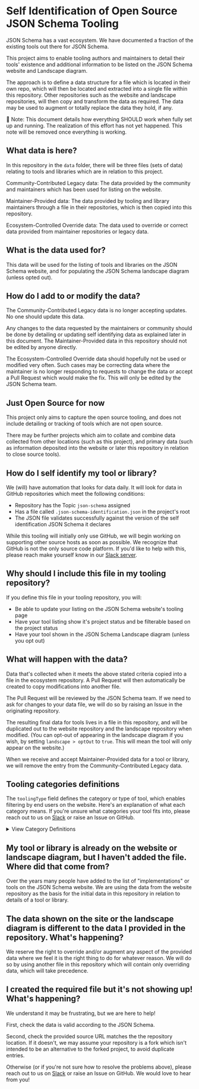 # Self Identification of Open Source JSON Schema Tooling

JSON Schema has a vast ecosystem. We have documented a fraction of the existing tools out there for JSON Schema.

This project aims to enable tooling authors and maintainers to detail their tools' existence and additional information to be listed on the JSON Schema website and Landscape diagram.

The approach is to define a data structure for a file which is located in their own repo, which will then be located and extracted into a single file within this repository. Other repositories such as the website and landscape repositories, will then copy and transform the data as required. The data may be used to augment or totally replace the data they hold, if any.

🚨 Note: This document details how everything SHOULD work when fully set up and running. The realization of this effort has not yet happened. This note will be removed once everything is working.

## What data is here?

In this repository in the `data` folder, there will be three files (sets of data) relating to tools and libraries which are in relation to this project.

Community-Contributed Legacy data: The data provided by the community and maintainers which has been used for listing on the website.

Maintainer-Provided data: The data provided by tooling and library maintainers through a file in their repositories, which is then copied into this repository.

Ecosystem-Controlled Override data: The data used to override or correct data provided from maintainer repositories or legacy data.

## What is the data used for?

This data will be used for the listing of tools and libraries on the JSON Schema website, and for populating the JSON Schema landscape diagram (unless opted out).

## How do I add to or modify the data?

The Community-Contributed Legacy data is no longer accepting updates. No one should update this data.

Any changes to the data requested by the maintainers or community should be done by detailing or updating self identifying data as explained later in this document. The Maintainer-Provided data in this repository should not be edited by anyone directly.

The Ecosystem-Controlled Override data should hopefully not be used or modified very often. Such cases may be correcting data where the maintainer is no longer responding to requests to change the data or accept a Pull Request which would make the fix. This will only be edited by the JSON Schema team.

## Just Open Source for now

This project only aims to capture the open source tooling, and does not include detailing or tracking of tools which are not open source.

There may be further projects which aim to collate and combine data collected from other locations (such as this project), and primary data (such as information deposited into the website or later this repository in relation to close source tools).

## How do I self identify my tool or library?

We (will) have automation that looks for data daily. It will look for data in GitHub repositories which meet the following conditions:

- Repository has the Topic `json-schema` assigned
- Has a file called `.json-schema-identification.json` in the project's root
- The JSON file validates successfully against the version of the self identification JSON Schema it declares

While this tooling will initially only use GitHub, we will begin working on supporting other source hosts as soon as possible. We recognize that GitHub is not the only source code platform. If you'd like to help with this, please reach make yourself know in our [Slack server](https://json-schema.org/slack).

## Why should I include this file in my tooling repository?

If you define this file in your tooling repository, you will:
- Be able to update your listing on the JSON Schema website's tooling page
- Have your tool listing show it's project status and be filterable based on the project status
- Have your tool shown in the JSON Schema Landscape diagram (unless you opt out)

## What will happen with the data?

Data that's collected when it meets the above stated criteria copied into a file in the ecosystem repository. A Pull Request will then automatically be created to copy modifications into another file.

The Pull Request will be reviewed by the JSON Schema team. If we need to ask for changes to your data file, we will do so by raising an Issue in the originating repository.

The resulting final data for tools lives in a file in this repository, and will be duplicated out to the website repository and the landscape repository when modified. (You can opt-out of appearing in the landscape diagram if you wish, by setting `landscape > optOut` to `true`. This will mean the tool will only appear on the website.)

When we receive and accept Maintainer-Provided data for a tool or library, we will remove the entry from the Community-Contributed Legacy data.

## Tooling categories definitions

The `toolingType` field defines the category or type of tool, which enables filtering by end users on the website. Here's an explanation of what each category means. If you're unsure what categories your tool fits into, please reach out to us on [Slack](https://json-schema.org/slack) or raise an Issue on GitHub.

<details>
<summary>View Category Definitions</summary>

<table>
<thead><tr><th>Value</th><th>Definition</th><tr></thead>
<tr><td>"validator"</td><td>A library which itself directly validates JSON data using a JSON Schema, providing an assertion result.</td></tr>
<tr><td>"hyper-schema"</td><td>A library which provides utility and processing in relation to JSON Hyper Schema.</td></tr>
<tr><td>"benchmarks"</td><td>A tool which performs benchmarking of JSON Schema tooling.</td></tr>
<tr><td>"LDO-utility"</td><td>A library which provides utility in relation to Link Description Objects found in JSON Hyper Schema.</td></tr>
<tr><td>"code-to-schema"</td><td>A tool or library which enables the creation of a JSON Schema from existing <b>code</b>.</td></tr>
<tr><td>"data-to-schema"</td><td>A tool or library which enables the creation of a JSON Schema from existing <b>data</b>.</td></tr>
<tr><td>"model-to-schema"</td><td>A tool or library which enables the creation of a JSON Schema from existing <b>models</b>.</td></tr>
<tr><td>"schema-to-types"</td><td>A tool or library which enables the creation of <b>types</b> from a JSON Schema.</td></tr>
<tr><td>"schema-to-code"</td><td>A tool or library which enables the creation of <b>code</b> from a JSON Schema.</td></tr>
<tr><td>"schema-to-web-UI"</td><td>A tool or library which enables the creation of <b>Web UI (such as forms)</b> from a JSON Schema.</td></tr>
<tr><td>"schema-to-data"</td><td>A tool or library which enables the creation of <b>data</b> from a JSON Schema.</td></tr>
<tr><td>"util-general-processing"</td><td>A library or tool which makes processing and using JSON Schema easier.</td></tr>
<tr><td>"util-schema-to-schema"</td><td>A library or tool which enables or provides utilities to assist with Schema to Schema transformations.</td></tr>
<tr><td>"util-draft-migration"</td><td>A library or tool which enables or provides utilities to assist with JSON Schema version/draft migration.</td></tr>
<tr><td>"util-format-conversion"</td><td>A library or tool which enables or provides utilities to assist with converting from a format to or from JSON Schema.</td></tr>
<tr><td>"util-testing"</td><td>A library or tool which enables or provides utilities to assist with utilizing JSON Schema with tests.</td></tr>
<tr><td>"editor"</td><td>A tool which allows you to create and edit JSON documents with specific support for authoring and editing JSON Schema documents.</td></tr>
<tr><td>"editor-plugins"</td><td>Plugins for editors which augment the use of JSON Schema within an editor.</td></tr>
<tr><td>"schema-to-documentation"</td><td>A tool or library which enables the creation of <b>documentation</b> from a JSON Schema.</td></tr>
<tr><td>"schema-repository"</td><td>A collection of Schemas. This may not be an example of best use, nor does it signal endorsement.</td></tr>
<tr><td>"linter"</td><td>A tool or library which provides the ability for rule based validation of JSON Schemas.</td></tr>
<tr><td>"linter-plugins"</td><td>Plugins for other linter based tooling which enables rule based validation of JSON Schemas.</td></tr>
</table>

</details>

## My tool or library is already on the website or landscape diagram, but I haven't added the file. Where did that come from?

Over the years many people have added to the list of "implementations" or tools on the JSON Schema website. We are using the data from the website repository as the basis for the initial data in this repository in relation to details of a tool or library.

## The data shown on the site or the landscape diagram is different to the data I provided in the repository. What's happening?

We reserve the right to override and/or augment any aspect of the provided data where we feel it is the right thing to do for whatever reason. We will do so by using another file in this repository which will contain only overriding data, which will take precedence.

## I created the required file but it's not showing up! What's happening?

We understand it may be frustrating, but we are here to help!

First, check the data is valid according to the JSON Schema.

Second, check the provided source URL matches the the repository location. If it doesn't, we may assume your repository is a fork which isn't intended to be an alternative to the forked project, to avoid duplicate entries.

Otherwise (or if you're not sure how to resolve the problems above), please reach out to us on [Slack](https://json-schema.org/slack) or raise an Issue on GitHub. We would love to hear from you!